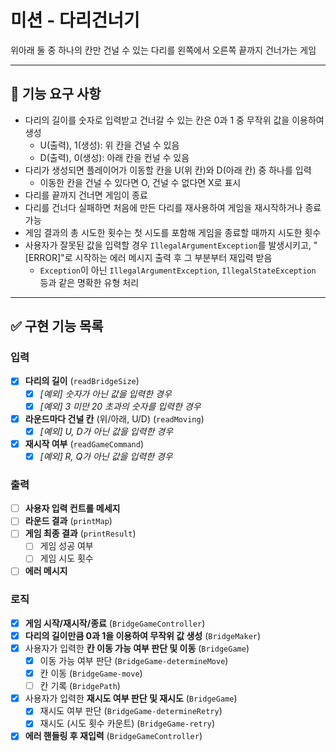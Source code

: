 # 미션 - 다리건너기
위아래 둘 중 하나의 칸만 건널 수 있는 다리를 왼쪽에서 오른쪽 끝까지 건너가는 게임

---

## 🚀 기능 요구 사항
- 다리의 길이를 숫자로 입력받고 건너갈 수 있는 칸은 0과 1 중 무작위 값을 이용하여 생성
  - U(출력), 1(생성): 위 칸을 건널 수 있음
  - D(출력), 0(생성): 아래 칸을 컨널 수 있음
- 다리가 생성되면 플레이어가 이동할 칸을 U(위 칸)와 D(아래 칸) 중 하나를 입력
  - 이동한 칸을 건널 수 있다면 O, 건널 수 없다면 X로 표시
- 다리를 끝까지 건너면 게임이 종료
- 다리를 건너다 실패하면 처음에 만든 다리를 재사용하여 게임을 재시작하거나 종료 가능
- 게임 결과의 총 시도한 횟수는 첫 시도를 포함해 게임을 종료할 때까지 시도한 횟수
- 사용자가 잘못된 값을 입력할 경우 `IllegalArgumentException`를 발생시키고, "[ERROR]"로 시작하는 에러 메시지 출력 후 그 부분부터 재입력 받음
  - `Exception`이 아닌 `IllegalArgumentException`, `IllegalStateException` 등과 같은 명확한 유형 처리

---

## ✅ 구현 기능 목록
### 입력
- [x] **다리의 길이** (`readBridgeSize`)
  - [x] _[예외] 숫자가 아닌 값을 입력한 경우_
  - [x] _[예외] 3 미만 20 초과의 숫자를 입력한 경우_
- [x] **라운드마다 건널 칸** (위/아래, U/D) (`readMoving`)
  - [x] _[예외] U, D가 아닌 값을 입력한 경우_
- [x] **재시작 여부** (`readGameCommand`)
  - [x] _[예외] R, Q가 아닌 값을 입력한 경우_

### 출력
- [ ] **사용자 입력 컨트롤 메세지**
- [ ] **라운드 결과** (`printMap`)
- [ ] **게임 최종 결과** (`printResult`)
  - [ ] 게임 성공 여부
  - [ ] 게임 시도 횟수
- [ ] **에러 메시지**

### 로직
- [x] **게임 시작/재시작/종료** (`BridgeGameController`)
- [x] **다리의 길이만큼 0과 1을 이용하여 무작위 값 생성** (`BridgeMaker`)
- [x] 사용자가 입력한 **칸 이동 가능 여부 판단 및 이동** (`BridgeGame`)
  - [x] 이동 가능 여부 판단 (`BridgeGame-determineMove`)
  - [x] 칸 이동 (`BridgeGame-move`)
  - [ ] 칸 기록 (`BridgePath`)
- [x] 사용자가 입력한 **재시도 여부 판단 및 재시도** (`BridgeGame`)
  - [x] 재시도 여부 판단 (`BridgeGame-determineRetry`)
  - [x] 재시도 (시도 횟수 카운트) (`BridgeGame-retry`)
- [x] **에러 핸들링 후 재입력** (`BridgeGameController`)
